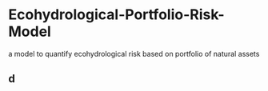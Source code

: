 # Ecohydrological-Portfolio-Risk-Model
a model to quantify ecohydrological risk based on portfolio of natural assets

## d 
